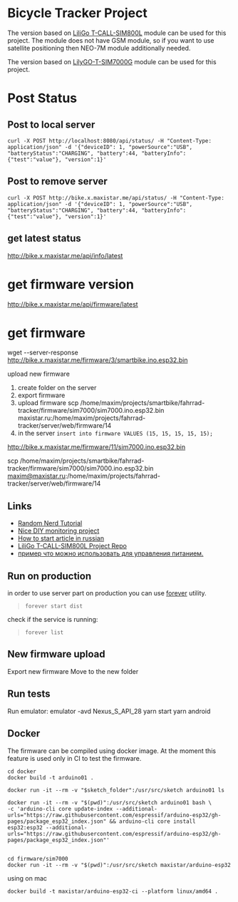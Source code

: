 # Bicycle Tracker Project

The version based on [LiliGo T-CALL-SIM800L](https://github.com/Xinyuan-LilyGO/LilyGo-T-Call-SIM800) module can be used for this project.
The module does not have GSM module, so if you want to use satellite positioning then NEO-7M module additionally needed.

The version based on [LilyGO-T-SIM7000G](https://github.com/Xinyuan-LilyGO/LilyGO-T-SIM7000G) module can be used for this project.

# Post Status

## Post to local server
```shell
curl -X POST http://localhost:8080/api/status/ -H "Content-Type: application/json" -d '{"deviceID": 1, "powerSource":"USB", "batteryStatus":"CHARGING", "battery":44, "batteryInfo":{"test":"value"}, "version":1}'
```

## Post to remove server
```shell
curl -X POST http://bike.x.maxistar.me/api/status/ -H "Content-Type: application/json" -d '{"deviceID": 1, "powerSource":"USB", "batteryStatus":"CHARGING", "battery":44, "batteryInfo":{"test":"value"}, "version":1}'
```

## get latest status
http://bike.x.maxistar.me/api/info/latest

# get firmware version
http://bike.x.maxistar.me/api/firmware/latest

# get firmware                                   
wget --server-response http://bike.x.maxistar.me/firmware/3/smartbike.ino.esp32.bin

upload new firmware
1. create folder on the server
2. export firmware
3. upload firmware
   scp /home/maxim/projects/smartbike/fahrrad-tracker/firmware/sim7000/sim7000.ino.esp32.bin maxistar.ru:/home/maxim/projects/fahrrad-tracker/server/web/firmware/14
4. in the server `insert into firmware VALUES (15, 15, 15, 15, 15);`

http://bike.x.maxistar.me/firmware/11/sim7000.ino.esp32.bin

scp /home/maxim/projects/smartbike/fahrrad-tracker/firmware/sim7000/sim7000.ino.esp32.bin maxim@maxistar.ru:/home/maxim/projects/fahrrad-tracker/server/web/firmware/14


## Links ##
- [Random Nerd Tutorial](https://randomnerdtutorials.com/esp32-sim800l-publish-data-to-cloud/)
- [Nice DIY monitoring project](https://www.instructables.com/id/ESP32-SIM800L-and-Barrier-Sensor/)
- [How to start article in russian](http://www.bizkit.ru/2019/02/05/11989/)
- [LiliGo T-CALL-SIM800L Project Repo](https://github.com/Xinyuan-LilyGO/LilyGo-T-Call-SIM800L/issues/29)
- [пример что можно использовать для управления питанием.](https://gist.github.com/me-no-dev/)

## Run on production

in order to use server part on production you can use [forever](https://www.npmjs.com/package/forever) utility.

> `forever start dist`

check if the service is running:

> `forever list`


## New firmware upload
Export new firmware
Move to the new folder

## Run tests


Run emulator:
emulator -avd Nexus_S_API_28
yarn start
yarn android

## Docker

The firmware can be compiled using docker image. At the moment this feature is used only in CI to test the firmware.

```
cd docker
docker build -t arduino01 .

docker run -it --rm -v "$sketch_folder":/usr/src/sketch arduino01 ls

docker run -it --rm -v "$(pwd)":/usr/src/sketch arduino01 bash \
-c 'arduino-cli core update-index --additional-urls="https://raw.githubusercontent.com/espressif/arduino-esp32/gh-pages/package_esp32_index.json" && arduino-cli core install esp32:esp32 --additional-urls="https://raw.githubusercontent.com/espressif/arduino-esp32/gh-pages/package_esp32_index.json"'


```

```
cd firmware/sim7000
docker run -it --rm -v "$(pwd)":/usr/src/sketch maxistar/arduino-esp32
```

using on mac
````
docker build -t maxistar/arduino-esp32-ci --platform linux/amd64 .
````
